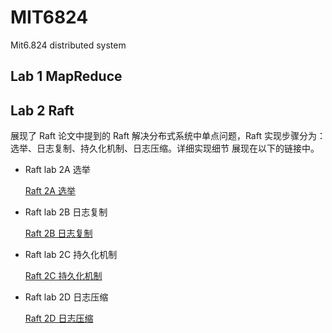 # MIT6824
Mit6.824  distributed system

## Lab 1 MapReduce


## Lab 2 Raft
展现了 Raft 论文中提到的 Raft 解决分布式系统中单点问题，Raft 实现步骤分为：选举、日志复制、持久化机制、日志压缩。详细实现细节
展现在以下的链接中。
- Raft lab 2A 选举

    [Raft 2A 选举](https://zhuanlan.zhihu.com/p/714233452 "（可选）添加一个标题")
- Raft lab 2B 日志复制

    [Raft 2B 日志复制](https://zhuanlan.zhihu.com/p/717806584 "（可选）添加一个标题")
- Raft lab 2C 持久化机制

    [Raft 2C 持久化机制](https://zhuanlan.zhihu.com/p/718472820 "（可选）添加一个标题")
- Raft lab 2D 日志压缩

    [Raft 2D 日志压缩](https://zhuanlan.zhihu.com/p/714233452 "（可选）添加一个标题")

